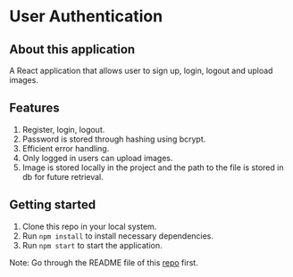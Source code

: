 # User Authentication

## About this application

A React application that allows user to sign up, login, logout and upload images.

## Features

1. Register, login, logout.
2. Password is stored through hashing using bcrypt.
3. Efficient error handling.
4. Only logged in users can upload images.
5. Image is stored locally in the project and the path to the file is stored in db for future retrieval.

## Getting started

1. Clone this repo in your local system.
2. Run `npm install` to install necessary dependencies.
3. Run `npm start` to start the application.

Note: Go through the README file of this [repo](https://github.com/adityajaiswal094/User_Auth) first.
